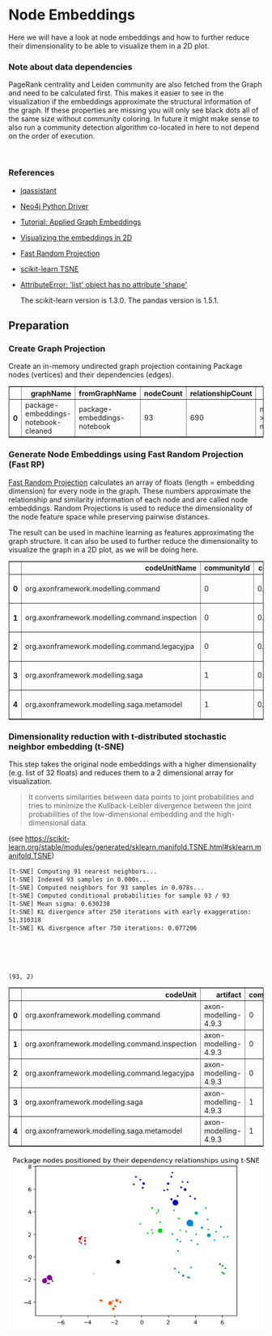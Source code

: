# Node Embeddings

Here we will have a look at node embeddings and how to further reduce their dimensionality to be able to visualize them in a 2D plot. 

### Note about data dependencies

PageRank centrality and Leiden community are also fetched from the Graph and need to be calculated first.
This makes it easier to see in the visualization if the embeddings approximate the structural information of the graph.
If these properties are missing you will only see black dots all of the same size without community coloring.
In future it might make sense to also run a community detection algorithm co-located in here to not depend on the order of execution.

<br>  

### References
- [jqassistant](https://jqassistant.org)
- [Neo4j Python Driver](https://neo4j.com/docs/api/python-driver/current)
- [Tutorial: Applied Graph Embeddings](https://neo4j.com/developer/graph-data-science/applied-graph-embeddings)
- [Visualizing the embeddings in 2D](https://github.com/openai/openai-cookbook/blob/main/examples/Visualizing_embeddings_in_2D.ipynb)
- [Fast Random Projection](https://neo4j.com/docs/graph-data-science/current/machine-learning/node-embeddings/fastrp)
- [scikit-learn TSNE](https://scikit-learn.org/stable/modules/generated/sklearn.manifold.TSNE.html#sklearn.manifold.TSNE)
- [AttributeError: 'list' object has no attribute 'shape'](https://bobbyhadz.com/blog/python-attributeerror-list-object-has-no-attribute-shape)

    The scikit-learn version is 1.3.0.
    The pandas version is 1.5.1.






## Preparation

### Create Graph Projection

Create an in-memory undirected graph projection containing Package nodes (vertices) and their dependencies (edges).




<div>
<table border="1" class="dataframe">
  <thead>
    <tr style="text-align: right;">
      <th></th>
      <th>graphName</th>
      <th>fromGraphName</th>
      <th>nodeCount</th>
      <th>relationshipCount</th>
      <th>nodeFilter</th>
    </tr>
  </thead>
  <tbody>
    <tr>
      <th>0</th>
      <td>package-embeddings-notebook-cleaned</td>
      <td>package-embeddings-notebook</td>
      <td>93</td>
      <td>690</td>
      <td>n.outgoingDependencies &gt; 0 OR n.incomingDepend...</td>
    </tr>
  </tbody>
</table>
</div>



### Generate Node Embeddings using Fast Random Projection (Fast RP)

[Fast Random Projection](https://neo4j.com/docs/graph-data-science/current/machine-learning/node-embeddings/fastrp) calculates an array of floats (length = embedding dimension) for every node in the graph. These numbers approximate the relationship and similarity information of each node and are called node embeddings. Random Projections is used to reduce the dimensionality of the node feature space while preserving pairwise distances.

The result can be used in machine learning as features approximating the graph structure. It can also be used to further reduce the dimensionality to visualize the graph in a 2D plot, as we will be doing here.




<div>
<table border="1" class="dataframe">
  <thead>
    <tr style="text-align: right;">
      <th></th>
      <th>codeUnitName</th>
      <th>communityId</th>
      <th>centrality</th>
      <th>artifactName</th>
      <th>embedding</th>
    </tr>
  </thead>
  <tbody>
    <tr>
      <th>0</th>
      <td>org.axonframework.modelling.command</td>
      <td>0</td>
      <td>0.155609</td>
      <td>axon-modelling-4.9.3</td>
      <td>[-0.2125483602285385, 0.27341821789741516, 0.0...</td>
    </tr>
    <tr>
      <th>1</th>
      <td>org.axonframework.modelling.command.inspection</td>
      <td>0</td>
      <td>0.152740</td>
      <td>axon-modelling-4.9.3</td>
      <td>[-0.2508660554885864, 0.247934490442276, 0.0, ...</td>
    </tr>
    <tr>
      <th>2</th>
      <td>org.axonframework.modelling.command.legacyjpa</td>
      <td>0</td>
      <td>0.016234</td>
      <td>axon-modelling-4.9.3</td>
      <td>[-0.2571573257446289, 0.2723681628704071, 0.0,...</td>
    </tr>
    <tr>
      <th>3</th>
      <td>org.axonframework.modelling.saga</td>
      <td>1</td>
      <td>0.349429</td>
      <td>axon-modelling-4.9.3</td>
      <td>[0.0, 0.16778123378753662, 0.01948129385709762...</td>
    </tr>
    <tr>
      <th>4</th>
      <td>org.axonframework.modelling.saga.metamodel</td>
      <td>1</td>
      <td>0.315690</td>
      <td>axon-modelling-4.9.3</td>
      <td>[0.0, 0.14193448424339294, -0.0063822297379374...</td>
    </tr>
  </tbody>
</table>
</div>



### Dimensionality reduction with t-distributed stochastic neighbor embedding (t-SNE)

This step takes the original node embeddings with a higher dimensionality (e.g. list of 32 floats) and
reduces them to a 2 dimensional array for visualization. 

> It converts similarities between data points to joint probabilities and tries to minimize the Kullback-Leibler divergence between the joint probabilities of the low-dimensional embedding and the high-dimensional data.

(see https://scikit-learn.org/stable/modules/generated/sklearn.manifold.TSNE.html#sklearn.manifold.TSNE)

    [t-SNE] Computing 91 nearest neighbors...
    [t-SNE] Indexed 93 samples in 0.000s...
    [t-SNE] Computed neighbors for 93 samples in 0.078s...
    [t-SNE] Computed conditional probabilities for sample 93 / 93
    [t-SNE] Mean sigma: 0.630238
    [t-SNE] KL divergence after 250 iterations with early exaggeration: 51.310318
    [t-SNE] KL divergence after 750 iterations: 0.077206





    (93, 2)






<div>
<table border="1" class="dataframe">
  <thead>
    <tr style="text-align: right;">
      <th></th>
      <th>codeUnit</th>
      <th>artifact</th>
      <th>communityId</th>
      <th>centrality</th>
      <th>x</th>
      <th>y</th>
    </tr>
  </thead>
  <tbody>
    <tr>
      <th>0</th>
      <td>org.axonframework.modelling.command</td>
      <td>axon-modelling-4.9.3</td>
      <td>0</td>
      <td>0.155609</td>
      <td>-1.747925</td>
      <td>-0.449092</td>
    </tr>
    <tr>
      <th>1</th>
      <td>org.axonframework.modelling.command.inspection</td>
      <td>axon-modelling-4.9.3</td>
      <td>0</td>
      <td>0.152740</td>
      <td>-1.735301</td>
      <td>-0.443419</td>
    </tr>
    <tr>
      <th>2</th>
      <td>org.axonframework.modelling.command.legacyjpa</td>
      <td>axon-modelling-4.9.3</td>
      <td>0</td>
      <td>0.016234</td>
      <td>-1.718502</td>
      <td>-0.437436</td>
    </tr>
    <tr>
      <th>3</th>
      <td>org.axonframework.modelling.saga</td>
      <td>axon-modelling-4.9.3</td>
      <td>1</td>
      <td>0.349429</td>
      <td>-6.835704</td>
      <td>-1.842914</td>
    </tr>
    <tr>
      <th>4</th>
      <td>org.axonframework.modelling.saga.metamodel</td>
      <td>axon-modelling-4.9.3</td>
      <td>1</td>
      <td>0.315690</td>
      <td>-7.199030</td>
      <td>-2.120855</td>
    </tr>
  </tbody>
</table>
</div>




    
![png](NodeEmbeddings_files/NodeEmbeddings_18_0.png)
    

